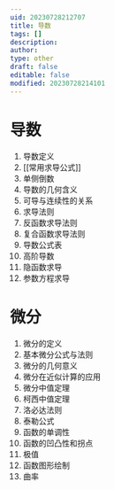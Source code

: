 ```yaml
---
uid: 20230728212707
title: 导数
tags: []
description: 
author: 
type: other
draft: false
editable: false
modified: 20230728214101
---
```


# 导数

1. 导数定义
2. [[常用求导公式]]
3. 单侧倒数
4. 导数的几何含义
5. 可导与连续性的关系
6. 求导法则
7. 反函数求导法则
8. 复合函数求导法则
9. 导数公式表
10. 高阶导数
11. 隐函数求导
12. 参数方程求导

# 微分

1. 微分的定义
2. 基本微分公式与法则
3. 微分的几何意义
4. 微分在近似计算的应用
5. 微分中值定理
6. 柯西中值定理
7. 洛必达法则
8. 泰勒公式
9. 函数的单调性
10. 函数的凹凸性和拐点
11. 极值
12. 函数图形绘制
13. 曲率